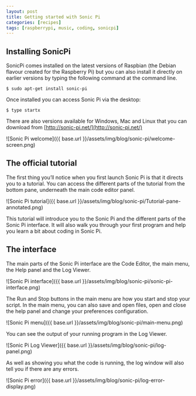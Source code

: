```yaml
---
layout: post
title: Getting started with Sonic Pi
categories: [recipes]
tags: [raspberrypi, music, coding, sonicpi]
---
```


## Installing SonicPi

SonicPi comes installed on the latest versions of Raspbian (the Debian flavour created for the Raspberry Pi) but you can also install it directly on earlier versions by typing the following command at the command line.

    $ sudo apt-get install sonic-pi

Once installed you can access Sonic Pi via the desktop:

    $ type startx

There are also versions available for Windows, Mac and Linux that you can download from [http://sonic-pi.net/](http://sonic-pi.net/)

![Sonic Pi welcome]({{ base.url }}/assets/img/blog/sonic-pi/welcome-screen.png)

## The official tutorial

The first thing you’ll notice when you first launch Sonic Pi is that it directs you to a tutorial. You can access the different parts of the tutorial from the bottom pane, underneath the main code editor panel.

![Sonic Pi tutorial]({{ base.url }}/assets/img/blog/sonic-pi/Tutorial-pane-annotated.png)

This tutorial will introduce you to the Sonic Pi and the different parts of the Sonic Pi interface. It will also walk you through your first program and help you learn a bit about coding in Sonic Pi.


## The interface

The main parts of the Sonic Pi interface are the Code Editor, the main menu, the Help panel and the Log Viewer.

![Sonic Pi interface]({{ base.url }}/assets/img/blog/sonic-pi/sonic-pi-interface.png)

The Run and Stop buttons in the main menu are how you start and stop your script. In the main menu, you can also save and open files, open and close the help panel and change your preferences configuration.

![Sonic Pi menu]({{ base.url }}/assets/img/blog/sonic-pi/main-menu.png)

You can see the output of your running program in the Log Viewer.

![Sonic Pi Log Viewer]({{ base.url }}/assets/img/blog/sonic-pi/log-panel.png)

As well as showing you what the code is running, the log window will also tell you if there are any errors.

![Sonic Pi error]({{ base.url }}/assets/img/blog/sonic-pi/log-error-display.png)
